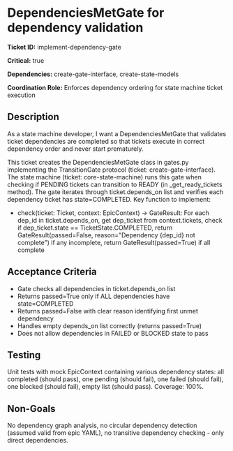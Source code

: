 # DependenciesMetGate for dependency validation

**Ticket ID:** implement-dependency-gate

**Critical:** true

**Dependencies:** create-gate-interface, create-state-models

**Coordination Role:** Enforces dependency ordering for state machine ticket execution

## Description

As a state machine developer, I want a DependenciesMetGate that validates ticket dependencies are completed so that tickets execute in correct dependency order and never start prematurely.

This ticket creates the DependenciesMetGate class in gates.py implementing the TransitionGate protocol (ticket: create-gate-interface). The state machine (ticket: core-state-machine) runs this gate when checking if PENDING tickets can transition to READY (in _get_ready_tickets method). The gate iterates through ticket.depends_on list and verifies each dependency ticket has state=COMPLETED. Key function to implement:
- check(ticket: Ticket, context: EpicContext) -> GateResult: For each dep_id in ticket.depends_on, get dep_ticket from context.tickets, check if dep_ticket.state == TicketState.COMPLETED, return GateResult(passed=False, reason="Dependency {dep_id} not complete") if any incomplete, return GateResult(passed=True) if all complete

## Acceptance Criteria

- Gate checks all dependencies in ticket.depends_on list
- Returns passed=True only if ALL dependencies have state=COMPLETED
- Returns passed=False with clear reason identifying first unmet dependency
- Handles empty depends_on list correctly (returns passed=True)
- Does not allow dependencies in FAILED or BLOCKED state to pass

## Testing

Unit tests with mock EpicContext containing various dependency states: all completed (should pass), one pending (should fail), one failed (should fail), one blocked (should fail), empty list (should pass). Coverage: 100%.

## Non-Goals

No dependency graph analysis, no circular dependency detection (assumed valid from epic YAML), no transitive dependency checking - only direct dependencies.
